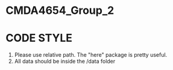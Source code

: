 # CMDA4654_Group_2

# CODE STYLE
1. Please use relative path. The "here" package is pretty useful.
2. All data should be inside the /data folder
